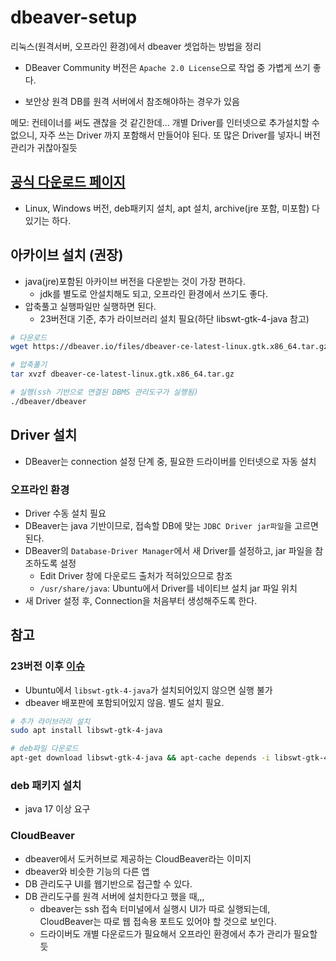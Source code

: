 # dbeaver-setup

리눅스(원격서버, 오프라인 환경)에서 dbeaver 셋업하는 방법을 정리

- DBeaver Community 버전은 `Apache 2.0 License`으로 작업 중 가볍게 쓰기 좋다.

- 보안상 원격 DB를 원격 서버에서 참조해야하는 경우가 있음

메모: 컨테이너를 써도 괜찮을 것 같긴한데... 개별 Driver를 인터넷으로 추가설치할 수 없으니, 자주 쓰는 Driver 까지 포함해서 만들어야 된다. 또 많은 Driver를 넣자니 버전관리가 귀찮아질듯

## [공식 다운로드 페이지](https://dbeaver.io/download/)

- Linux, Windows 버전, deb패키지 설치, apt 설치, archive(jre 포함, 미포함) 다 있기는 하다.

## 아카이브 설치 (권장)

- java(jre)포함된 아카이브 버전을 다운받는 것이 가장 편하다.
  - jdk를 별도로 안설치해도 되고, 오프라인 환경에서 쓰기도 좋다.
- 압축풀고 실행파일만 실행하면 된다.
  - 23버전대 기준, 추가 라이브러리 설치 필요(하단 libswt-gtk-4-java 참고)

```sh
# 다운로드
wget https://dbeaver.io/files/dbeaver-ce-latest-linux.gtk.x86_64.tar.gz

# 압축풀기
tar xvzf dbeaver-ce-latest-linux.gtk.x86_64.tar.gz

# 실행(ssh 기반으로 연결된 DBMS 관리도구가 실행됨)
./dbeaver/dbeaver
```

## Driver 설치

- DBeaver는 connection 설정 단계 중, 필요한 드라이버를 인터넷으로 자동 설치

### 오프라인 환경

- Driver 수동 설치 필요
- DBeaver는 java 기반이므로, 접속할 DB에 맞는 `JDBC Driver jar파일`을 고르면 된다.
- DBeaver의 `Database-Driver Manager`에서 새 Driver를 설정하고, jar 파일을 참조하도록 설정
  - Edit Driver 창에 다운로드 출처가 적혀있으므로 참조
  - `/usr/share/java`: Ubuntu에서 Driver를 네이티브 설치 jar 파일 위치
- 새 Driver 설정 후, Connection을 처음부터 생성해주도록 한다.

## 참고

### 23버전 이후 [이슈](https://github.com/dbeaver/dbeaver/issues/19783)

- Ubuntu에서 `libswt-gtk-4-java`가 설치되어있지 않으면 실행 불가
- dbeaver 배포판에 포함되어있지 않음. 별도 설치 필요.

```sh
# 추가 라이브러리 설치
sudo apt install libswt-gtk-4-java

# deb파일 다운로드
apt-get download libswt-gtk-4-java && apt-cache depends -i libswt-gtk-4-java
```

### deb 패키지 설치

- java 17 이상 요구

### CloudBeaver

- dbeaver에서 도커허브로 제공하는 CloudBeaver라는 이미지
- dbeaver와 비슷한 기능의 다른 앱
- DB 관리도구 UI를 웹기반으로 접근할 수 있다.
- DB 관리도구를 원격 서버에 설치한다고 했을 때,,,
  - dbeaver는 ssh 접속 터미널에서 실행시 UI가 따로 실행되는데, CloudBeaver는 따로 웹 접속용 포트도 있어야 할 것으로 보인다.
  - 드라이버도 개별 다운로드가 필요해서 오프라인 환경에서 추가 관리가 필요할 듯
